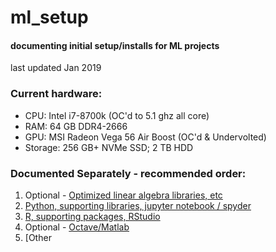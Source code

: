 # ml_setup
#### documenting initial setup/installs for ML projects
last updated Jan 2019

### Current hardware:
* CPU: Intel i7-8700k (OC'd to 5.1 ghz all core)
* RAM: 64 GB DDR4-2666
* GPU: MSI Radeon Vega 56 Air Boost (OC'd & Undervolted)
* Storage: 256 GB+ NVMe SSD; 2 TB HDD

### Documented Separately - recommended order:
1. Optional - [Optimized linear algebra libraries, etc](https://github.com/ahgraber/ml_setup/blob/master/optimized.md)
2. [Python, supporting libraries, jupyter notebook / spyder](https://github.com/ahgraber/ml_setup/blob/master/python.md)
3. [R, supporting packages, RStudio](https://github.com/ahgraber/ml_setup/blob/master/r.md)
4. Optional - [Octave/Matlab](https://github.com/ahgraber/ml_setup/blob/master/octave.md)
5. [Other
